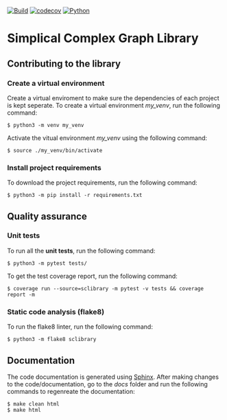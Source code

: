 [![Build](https://github.com/irtazahashmi/sc-graph-library/actions/workflows/onpush.yml/badge.svg)](https://github.com/irtazahashmi/sc-graph-library/actions/workflows/onpush.yml)
[![codecov](https://codecov.io/gh/irtazahashmi/sc-graph-library/graph/badge.svg?token=7KQ0U8FW70)](https://codecov.io/gh/irtazahashmi/sc-graph-library)
[![Python](https://img.shields.io/badge/python-3.11+-blue?logo=python)](https://www.python.org/)

# Simplical Complex Graph Library

## Contributing to the library

### Create a virtual environment

Create a virtual enviroment to make sure the dependencies of each project is kept seperate. To create a virtual environment _my_venv_, run the following command:

```console
$ python3 -m venv my_venv
```

Activate the vitual environment _my_venv_ using the following command:

```console
$ source ./my_venv/bin/activate
```

### Install project requirements

To download the project requirements, run the following command:

```console
$ python3 -m pip install -r requirements.txt
```

## Quality assurance

### Unit tests

To run all the **unit tests**, run the following command:

```console
$ python3 -m pytest tests/
```

To get the test coverage report, run the following command:

```console
$ coverage run --source=sclibrary -m pytest -v tests && coverage report -m
```

### Static code analysis (flake8)

To run the flake8 linter, run the following command:

```console
$ python3 -m flake8 sclibrary
```

## Documentation

The code documentation is generated using [Sphinx](https://www.sphinx-doc.org/en/master/). After making changes to the code/documentation, go to the _docs_ folder and run the following commands to regenreate the documentation:

```console
$ make clean html
$ make html
```
